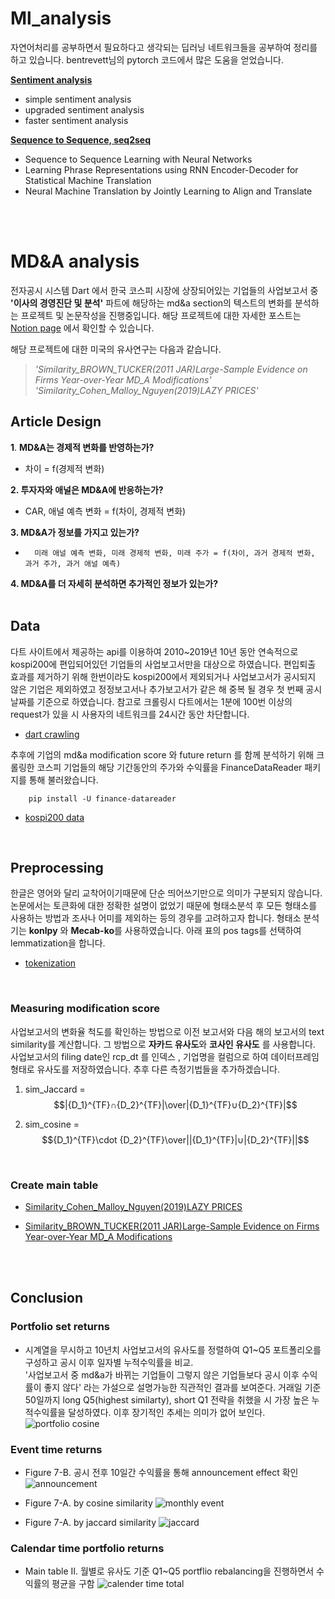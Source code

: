
# Ml_analysis

자연어처리를 공부하면서 필요하다고 생각되는 딥러닝 네트워크들을 공부하여 정리를 하고 있습니다. 
bentrevett님의 pytorch 코드에서 많은 도움을 얻었습니다.   

**[Sentiment analysis](https://github.com/Yphy/NLP/tree/master/ml_analysis/Sentiment%20Analysis)**
 
- simple sentiment analysis
- upgraded sentiment analysis
- faster sentiment analysis

**[Sequence to Sequence, seq2seq](https://github.com/Yphy/NLP/tree/master/ml_analysis/Seq2seq)**

- Sequence to Sequence Learning with Neural Networks
-  Learning Phrase Representations using RNN Encoder-Decoder for Statistical Machine Translation
- Neural Machine Translation by Jointly Learning to Align and Translate

<br />
<br />

# MD&A analysis

전자공시 시스템 Dart 에서 한국 코스피 시장에 상장되어있는 기업들의 사업보고서 중 **'이사의 경영진단 및 분석'** 파트에 해당하는 md&a section의 텍스트의 변화를 분석하는 프로젝트 및 논문작성을 진행중입니다.
해당 프로젝트에 대한 자세한 포스트는 [Notion page](https://www.notion.so/MD-A-7f440a8328df4a1a9e7b502d605b524c) 에서 확인할 수 있습니다.

해당 프로젝트에 대한 미국의 유사연구는 다음과 같습니다.
>_'Similarity_BROWN_TUCKER(2011 JAR)Large-Sample Evidence on Firms Year-over-Year MD_A Modifications'_ 
>_'Similarity_Cohen_Malloy_Nguyen(2019)LAZY PRICES'_   


## Article Design
**1**. **MD&A는 경제적 변화를 반영하는가?**

-	차이 = f(경제적 변화)

**2. 투자자와 애널은 MD&A에 반응하는가?**

-	CAR, 애널 예측 변화 = f(차이, 경제적 변화)

**3. MD&A가 정보를 가지고 있는가?**

-       미래 애널 예측 변화, 미래 경제적 변화, 미래 주가 = f(차이, 과거 경제적 변화, 과거 주가, 과거 애널 예측)

**4. MD&A를 더 자세히 분석하면 추가적인 정보가 있는가?**
<br />
<br />


## Data
다트 사이트에서 제공하는 api를 이용하여 2010~2019년 10년 동안 연속적으로 kospi200에 편입되어있던 기업들의 사업보고서만을 대상으로 하였습니다. 편입퇴출 효과를 제거하기 위해 한번이라도 kospi200에서 제외되거나 사업보고서가 공시되지 않은 기업은 제외하였고 정정보고서나 추가보고서가 같은 해 중복 될 경우 첫 번째 공시날짜를 기준으로 하였습니다. 참고로 크롤링시 다트에서는 1분에 100번 이상의 request가 있을 시 사용자의 네트워크를 24시간 동안 차단합니다.

 - [dart crawling](https://github.com/Yphy/Textmining/blob/master/md%26a_analysis/1.Data_crawling.py)
 

추후에 기업의 md&a modification score 와 future return 를 함께 분석하기 위해 크롤링한 코스피 기업들의 해당 기간동안의 주가와 수익률을 FinanceDataReader 패키지를 통해 불러왔습니다. 

		pip install -U finance-datareader
 - [kospi200 data](https://github.com/Yphy/Textmining/blob/master/md%26a_analysis/Finance-data.ipynb)
 
<br /> 

## Preprocessing

한글은 영어와 달리 교착어이기때문에 단순 띄어쓰기만으로 의미가 구분되지 않습니다. 논문에서는 토큰화에 대한 정확한 설명이 없었기 때문에 형태소분석 후 모든 형태소를 사용하는 방법과 조사나 어미를 제외하는 등의 경우를 고려하고자 합니다.
형태소 분석기는 **konlpy** 와 **Mecab-ko**를 사용하였습니다. 
아래 표의 pos tags를 선택하여 lemmatization을 합니다.


 - [tokenization](https://github.com/Yphy/Textmining/blob/master/md%26a_analysis/3.Tokenization.ipynb)
 
 <br />

### Measuring modification score

사업보고서의 변화율 척도를 확인하는 방법으로 이전 보고서와 다음 해의 보고서의 text similarity를 계산합니다. 그 방법으로 **자카드 유사도**와 **코사인 유사도** 를 사용합니다. 사업보고서의 filing date인 rcp_dt 를 인덱스 , 기업명을 컬럼으로 하여 데이터프레임형태로 유사도를 저장하였습니다. 추후 다른 측정기법들을 추가하겠습니다.


1. sim_Jaccard = $$|{D_1}^{TF}∩{D_2}^{TF}|\over|{D_1}^{TF}∪{D_2}^{TF}|$$



2. sim_cosine = $${D_1}^{TF}\cdot {D_2}^{TF}\over||{D_1}^{TF}|∪|{D_2}^{TF}||$$


<br />

### Create main table

 - [ Similarity_Cohen_Malloy_Nguyen(2019)LAZY PRICES](https://github.com/Yphy/Textmining/blob/master/md%26a_analysis/md%26a%20article/2.Similarity_Cohen_Malloy_Nguyen(2019)LAZY%20PRICES.ipynb)

- [Similarity_BROWN_TUCKER(2011 JAR)Large-Sample Evidence on Firms Year-over-Year MD_A Modifications](https://github.com/Yphy/Textmining/blob/master/md%26a_analysis/md%26a%20article/Similarity_Cohen_Malloy_Nguyen(2019)LAZY%20PRICES.ipynb)

<br />
<br />

## Conclusion 

### Portfolio set returns
* 시계열을 무시하고 10년치 사업보고서의 유사도를 정렬하여 Q1~Q5 포트폴리오를 구성하고 공시 이후 일자별 누적수익률을 비교.  
'사업보고서 중 md&a가 바뀌는 기업들이 그렇지 않은 기업들보다 공시 이후 수익률이 좋지 않다' 라는 가설으로 설명가능한 직관적인 결과를 보여준다. 
거래일 기준 50일까지 long Q5(highest similarty), short Q1 전략을 취했을 시 가장 높은 누적수익률을 달성하였다. 이후 장기적인 추세는 의미가 없어 보인다.
![portfolio cosine](https://user-images.githubusercontent.com/47969237/124718315-f2d6da80-df40-11eb-9648-f28821b0f37c.png)


### Event time returns
* Figure 7-B. 공시 전후 10일간 수익률을 통해 announcement effect 확인
![announcement](https://user-images.githubusercontent.com/47969237/124718869-84dee300-df41-11eb-9e24-b2fbb175c50d.png)

* Figure 7-A. by cosine similarity
 ![monthly event](https://user-images.githubusercontent.com/47969237/124718008-a095b980-df40-11eb-8f5a-3ea928228c46.png)

* Figure 7-A. by jaccard similarity
![jaccard](https://user-images.githubusercontent.com/47969237/124718843-7bee1180-df41-11eb-9201-2ae45cfce93e.png)

### Calendar time portfolio returns
* Main table II.  월별로 유사도 기준 Q1~Q5 portflio rebalancing을 진행하면서 수익률의 평균을 구함
![calender time total](https://user-images.githubusercontent.com/47969237/124719002-a5a73880-df41-11eb-9f7b-08901fc46dc7.png)


